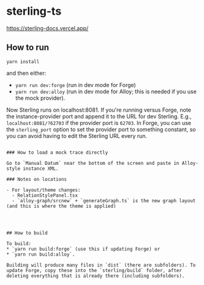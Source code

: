 # sterling-ts

https://sterling-docs.vercel.app/

## How to run

```
yarn install
```
and then either:
* `yarn run dev:forge` (run in dev mode for Forge)
* `yarn run dev:alloy` (run in dev mode for Alloy; this is needed if you use the mock provider).

Now Sterling runs on localhost:8081. If you're running versus Forge, note the instance-provider port and append it to the URL for dev Sterling. E.g., `localhost:8081/?62703` if the provider port is `62703`. In Forge, you can use the `sterling_port` option to set the provider port to something constant, so you can avoid having to edit the Sterling URL every run.

```

### How to load a mock trace directly 

Go to `Manual Datum` near the bottom of the screen and paste in Alloy-style instance XML. 

### Notes on locations 

- For layout/theme changes:
  - RelationStylePanel.tsx
  - `alloy-graph/srcnew` + `generateGraph.ts` is the new graph layout (and this is where the theme is applied)




## How to build

To build:
* `yarn run build:forge` (use this if updating Forge) or 
* `yarn run build:alloy`. 

Building will produce many files in `dist` (there are subfolders). To update Forge, copy these into the `sterling/build` folder, after deleting everything that is already there (including subfolders).

